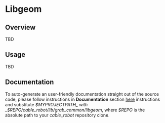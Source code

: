 # Libgeom

## Overview

TBD

## Usage

TBD

## Documentation

To auto-generate an user-friendly documentation straight out of the source code, please follow instructions in **Documentation** section [here](../README) instructions and substitute _$MYPROJECTPATH_ with _$REPO/cable_robot/lib/grab_common/libgeom_, where _$REPO_ is the absolute path to your _cable_robot_ repository clone.
